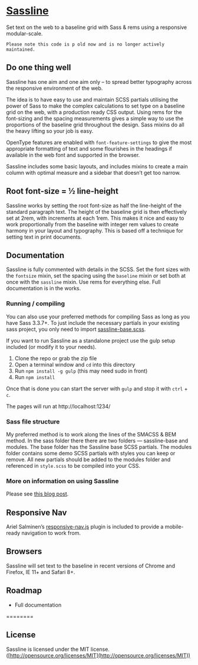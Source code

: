 # [Sassline](https://sassline.com)

Set text on the web to a baseline grid with Sass & rems using a responsive modular-scale.

`Please note this code is p old now and is no longer actively maintained.`

## Do one thing well

Sassline has one aim and one aim only – to spread better typography across the responsive environment of the web.

The idea is to have easy to use and maintain SCSS partials utilising the power of Sass to make the complex calculations to set type on a baseline grid on the web, with a production ready CSS output. Using rems for the font-sizing and the spacing measurements gives a simple way to use the proportions of the baseline grid throughout the design. Sass mixins do all the heavy lifting so your job is easy.

OpenType features are enabled with `font-feature-settings` to give the most appropriate formatting of text and some flourishes in the headings if available in the web font and supported in the browser.

Sassline includes some basic layouts, and includes mixins to create a main column with optimal measure and a sidebar that doesn’t get too narrow.

## Root font-size = ½ line-height

Sassline works by setting the root font-size as half the line-height of the standard paragraph text. The height of the baseline grid is then effectively set at 2rem, with increments at each 1rem. This makes it nice and easy to work proportionally from the baseline with integer rem values to create harmony in your layout and typography. This is based off a technique for setting text in print documents.

## Documentation

Sassline is fully commented with details in the SCSS. Set the font sizes with the `fontsize` mixin, set the spacing using the `baseline` mixin or set both at once with the `sassline` mixin. Use rems for everything else. Full documentation is in the works.

### Running / compiling

You can also use your preferred methods for compiling Sass as long as you have Sass 3.3.7+. To just include the necessary partials in your existing sass project, you only need to import [sassline-base.scss](assets/sass/_sassline-base.scss).

If you want to run Sassline as a standalone project use the gulp setup included (or modify it to your needs).

1. Clone the repo or grab the zip file
2. Open a terminal window and `cd` into this directory
3. Run `npm install -g gulp` (this may need sudo in front)
4. Run `npm install`

Once that is done you can start the server with `gulp` and stop it with `ctrl` + `c`.

The pages will run at http://localhost:1234/

### Sass file structure

My preferred method is to work along the lines of the SMACSS & BEM method. In the sass folder there there are two folders — sassline-base and modules. The base folder has the Sassline base SCSS partials. The modules folder contains some demo SCSS partials with styles you can keep or remove. All new partials should be added to the modules folder and referenced in `style.scss` to be compiled into your CSS.

### More on information on using Sassline

Please see [this blog post](https://jakegiltsoff.co.uk/posts/sassline-v2-0).

## Responsive Nav

Ariel Salminen’s [responsive-nav.js](https://github.com/arielsalminen/responsive-nav.js) plugin is included to provide a mobile-ready navigation to work from.

## Browsers

Sassline will set text to the baseline in recent versions of Chrome and Firefox, IE 11+ and Safari 8+.

## Roadmap

- Full documentation

========

## License

Sassline is licensed under the MIT license. ([http://opensource.org/licenses/MIT](http://opensource.org/licenses/MIT))
